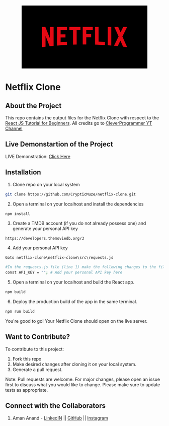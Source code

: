 <p align="center">
<img src="https://github.com/CrypticMuze/netflix-clone/blob/master/netflix-clone/public/netflixlogo.png" alt="NetflixLogo" height=200px width=400px/>
</p>

# Netflix Clone

## About the Project

  This repo contains the output files for the Netflix Clone with respect to the [React JS Tutorial for Beginners](https://www.youtube.com/watch?v=-cMqr9HpZ-Y). All credits go to [CleverProgrammer YT Channel](https://www.youtube.com/channel/UCqrILQNl5Ed9Dz6CGMyvMTQ)

## Live Demonstartion of the Project

  LIVE Demonstration: [Click Here](https://netlfix-clone-1906.web.app/)

## Installation

1. Clone repo on your local system

```bash
git clone https://github.com/CrypticMuze/netflix-clone.git
```
2. Open a terminal on your localhost and install the dependencies

```bash
npm install
```
3. Create a TMDB account (if you do not already possess one) and generate your personal API key

```
https://developers.themoviedb.org/3
```
4. Add your personal API key

```
Goto netflix-clone\netflix-clone\src\requests.js
```
```bash
#In the requests.js file (line 1) make the following changes to the file -->
const API_KEY = ""; # Add your personal API key here

```
5. Open a terminal on your localhost and build the React app.

```bash
npm build
```

6. Deploy the production build of the app in the same terminal.
```bash
npm run build
```
You're good to go! Your Netflix Clone should open on the live server.

## Want to Contribute?
To contribute to this project:
1. Fork this repo
2. Make desired changes after cloning it on your local system.
3. Generate a pull request.

Note: Pull requests are welcome. For major changes, please open an issue first to discuss what you would like to change. Please make sure to update tests as appropriate.

## Connect with the Collaborators
1. Aman Anand - [LinkedIN](https://www.linkedin.com/in/amanxanand/) || [GitHub](https://github.com/CrypticMuze) || [Instagram](https://www.instagram.com/_am.an.and_/)
